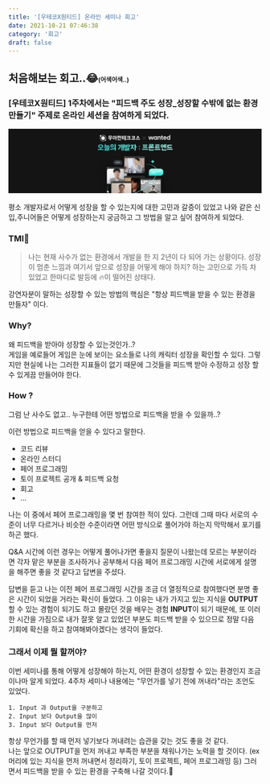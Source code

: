 ```yaml
---
title: '[우테코X원티드] 온라인 세미나 회고'
date: 2021-10-21 07:46:38
category: '회고'
draft: false
---
```



## 처음해보는 회고..😂<span style='font-size:12px;'>(어색어색..)</span>

### [우테코X원티드] 1주차에서는 "피드백 주도 성장_성장할 수밖에 없는 환경 만들기" 주제로 온라인 세션을 참여하게 되었다. 

![우테코X원티드](./images/우테코X원티드.jpg)

평소 개발자로서 어떻게 성장을 할 수 있는지에 대한 고민과 갈증이 있었고 나와 같은 신입,주니어들은 어떻게 성장하는지 궁금하고 그 방법을 알고 싶어 참여하게 되었다.


### TMI🥱
> 나는 현재 사수가 없는 환경에서 개발을 한 지 2년이 다 되어 가는 상황이다. 성장이 멈춘 느낌과 여기서 앞으로 성장을 어떻게 해야 하지? 하는 고민으로 가득 차 있었고 한마디로 발등에 🔥이 떨어진 상태다.

강연자분이 말하는 성장할 수 있는 방법의 핵심은 "항상 피드백을 받을 수 있는 환경을 만들자" 이다.


### Why?
 왜 피드백을 받아야 성장할 수 있는것인가..?  
 게임을 예로들어 게임은 눈에 보이는 요소들로 나의 캐릭터 성장을 확인할 수 있다.
 그렇지만 현실에 나는 그러한 지표들이 없기 때문에 그것들을 피드백 받아 수정하고 성장 할 수 있게끔 만들어야 한다.


### How ?
그럼 난 사수도 없고.. 누구한테 어떤 방법으로 피드백을 받을 수 있을까..?

이런 방법으로 피드백을 얻을 수 있다고 말한다.
 - 코드 리뷰
 - 온라인 스터디
 - 페어 프로그래밍
 - 토이 프로젝트 공개 & 피드백 요청
 - 회고 
 - ...

 나는 이 중에서 페어 프로그래밍을 몇 번 참여한 적이 있다. 그런데 그때 마다 서로의 수준이 너무 다르거나 비슷한 수준이라면 어떤 방식으로 풀어가야 하는지 막막해서 포기를 하곤 했다.
 
 Q&A 시간에 이런 경우는 어떻게 풀어나가면 좋을지 질문이 나왔는데 모르는 부분이라면 각자 맡은 부분을 조사하거나 공부해서 다음 페어 프로그래밍 시간에 서로에게 설명을 해주면 좋을 것 같다고 답변을 주셨다.

 답변을 듣고 나는 이전 페어 프로그래밍 시간을 조금 더 열정적으로 참여했다면 분명 좋은 시간이 되었을 거라는 확신이 들었다. 
 그 이유는 내가 가지고 있는 지식을 **OUTPUT** 할 수 있는 경험이 되기도 하고 몰랐던 것을 배우는 경험 **INPUT**이 되기 때문에, 또 이러한 시간을 가짐으로 내가 잘못 알고 있었던 부분도 피드백 받을 수 있으므로 정말 다음 기회에 확신을 하고 참여해봐야겠다는 생각이 들었다. 

### 그래서 이제 뭘 할꺼야?
이번 세미나를 통해 어떻게 성장해야 하는지, 어떤 환경이 성장할 수 있는 환경인지 조금이나마 알게 되었다.
4주차 세미나 내용에는 "무언가를 넣기 전에 꺼내라"라는 조언도 있었다. 
```
1. Input 과 Output을 구분하고
2. Input 보다 Output을 많이
3. Input 보다 Output을 먼저
```
항상 무언가를 할 때 먼저 넣기보다 꺼내려는 습관을 갖는 것도 좋을 것 같다.  
나는 앞으로 OUTPUT을 먼저 꺼내고 부족한 부분을 채워나가는 노력을 할 것이다. (ex 머리에 있는 지식을 먼저 꺼내면서 정리하기, 토이 프로젝트, 페어 프로그래밍 등) 그러면서 피드백을 받을 수 있는 환경을 구축해 나갈 것이다.🙂